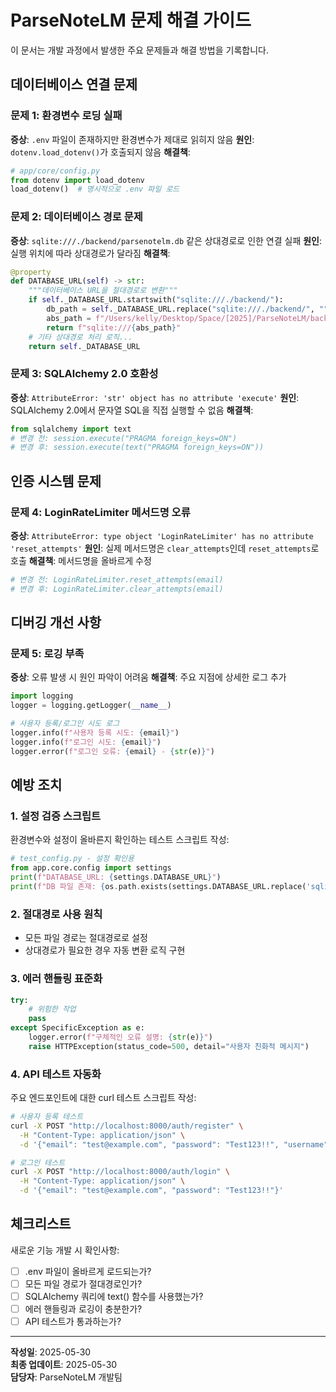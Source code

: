 # ParseNoteLM 문제 해결 가이드

이 문서는 개발 과정에서 발생한 주요 문제들과 해결 방법을 기록합니다.

## 데이터베이스 연결 문제

### 문제 1: 환경변수 로딩 실패
**증상**: `.env` 파일이 존재하지만 환경변수가 제대로 읽히지 않음
**원인**: `dotenv.load_dotenv()`가 호출되지 않음
**해결책**: 
```python
# app/core/config.py
from dotenv import load_dotenv
load_dotenv()  # 명시적으로 .env 파일 로드
```

### 문제 2: 데이터베이스 경로 문제
**증상**: `sqlite:///./backend/parsenotelm.db` 같은 상대경로로 인한 연결 실패
**원인**: 실행 위치에 따라 상대경로가 달라짐
**해결책**:
```python
@property
def DATABASE_URL(self) -> str:
    """데이터베이스 URL을 절대경로로 변환"""
    if self._DATABASE_URL.startswith("sqlite:///./backend/"):
        db_path = self._DATABASE_URL.replace("sqlite:///./backend/", "")
        abs_path = f"/Users/kelly/Desktop/Space/[2025]/ParseNoteLM/backend/{db_path}"
        return f"sqlite:///{abs_path}"
    # 기타 상대경로 처리 로직...
    return self._DATABASE_URL
```

### 문제 3: SQLAlchemy 2.0 호환성
**증상**: `AttributeError: 'str' object has no attribute 'execute'`
**원인**: SQLAlchemy 2.0에서 문자열 SQL을 직접 실행할 수 없음
**해결책**:
```python
from sqlalchemy import text
# 변경 전: session.execute("PRAGMA foreign_keys=ON")
# 변경 후: session.execute(text("PRAGMA foreign_keys=ON"))
```

## 인증 시스템 문제

### 문제 4: LoginRateLimiter 메서드명 오류
**증상**: `AttributeError: type object 'LoginRateLimiter' has no attribute 'reset_attempts'`
**원인**: 실제 메서드명은 `clear_attempts`인데 `reset_attempts`로 호출
**해결책**: 메서드명을 올바르게 수정
```python
# 변경 전: LoginRateLimiter.reset_attempts(email)
# 변경 후: LoginRateLimiter.clear_attempts(email)
```

## 디버깅 개선 사항

### 문제 5: 로깅 부족
**증상**: 오류 발생 시 원인 파악이 어려움
**해결책**: 주요 지점에 상세한 로그 추가
```python
import logging
logger = logging.getLogger(__name__)

# 사용자 등록/로그인 시도 로그
logger.info(f"사용자 등록 시도: {email}")
logger.info(f"로그인 시도: {email}")
logger.error(f"로그인 오류: {email} - {str(e)}")
```

## 예방 조치

### 1. 설정 검증 스크립트
환경변수와 설정이 올바른지 확인하는 테스트 스크립트 작성:
```python
# test_config.py - 설정 확인용
from app.core.config import settings
print(f"DATABASE_URL: {settings.DATABASE_URL}")
print(f"DB 파일 존재: {os.path.exists(settings.DATABASE_URL.replace('sqlite:///', ''))}")
```

### 2. 절대경로 사용 원칙
- 모든 파일 경로는 절대경로로 설정
- 상대경로가 필요한 경우 자동 변환 로직 구현

### 3. 에러 핸들링 표준화
```python
try:
    # 위험한 작업
    pass
except SpecificException as e:
    logger.error(f"구체적인 오류 설명: {str(e)}")
    raise HTTPException(status_code=500, detail="사용자 친화적 메시지")
```

### 4. API 테스트 자동화
주요 엔드포인트에 대한 curl 테스트 스크립트 작성:
```bash
# 사용자 등록 테스트
curl -X POST "http://localhost:8000/auth/register" \
  -H "Content-Type: application/json" \
  -d '{"email": "test@example.com", "password": "Test123!!", "username": "test"}'

# 로그인 테스트  
curl -X POST "http://localhost:8000/auth/login" \
  -H "Content-Type: application/json" \
  -d '{"email": "test@example.com", "password": "Test123!!"}'
```

## 체크리스트

새로운 기능 개발 시 확인사항:
- [ ] .env 파일이 올바르게 로드되는가?
- [ ] 모든 파일 경로가 절대경로인가?
- [ ] SQLAlchemy 쿼리에 text() 함수를 사용했는가?
- [ ] 에러 핸들링과 로깅이 충분한가?
- [ ] API 테스트가 통과하는가?

---
**작성일**: 2025-05-30  
**최종 업데이트**: 2025-05-30  
**담당자**: ParseNoteLM 개발팀
